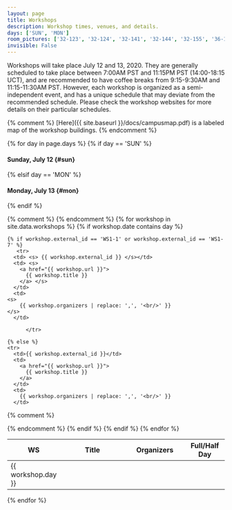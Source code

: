 ```yaml
---
layout: page
title: Workshops
description: Workshop times, venues, and details.
days: ['SUN', 'MON']
room_pictures: ['32-123', '32-124', '32-141', '32-144', '32-155', '36-112', '36-144', '36-153', '36-155', '36-156', '34-101', '34-301', '34-302']
invisible: False
---
```



Workshops will take place July 12 and 13, 2020. They are generally scheduled to take place between 7:00AM PST and 11:15PM PST (14:00-18:15 UCT), and are recommended to have coffee breaks from 9:15-9:30AM and 11:15-11:30AM PST. However, each workshop is organized as a semi-independent event, and has a unique schedule that may deviate from the recommended schedule. Please check the workshop websites for more details on their particular schedules.

{% comment %}
[Here]({{ site.baseurl }}/docs/campusmap.pdf) is a labeled map of the workshop buildings.
{% endcomment %}




{% for day in page.days %}
{% if day == 'SUN' %}
#### Sunday, July 12  {#sun}
{% elsif day == 'MON' %}
#### Monday, July 13    {#mon}
{% endif %}


<table class="table table-striped table-workshop">
  <thead>
    <tr>
      <th width="15%" align="center">WS</th>
      <th width="36%">Title</th>
      <th width="30%">Organizers</th>
{% comment %}
      <th width="20%">Full/Half Day</th>
{% endcomment %}
    </tr>
  </thead>
  <tbody>
    {% for workshop in site.data.workshops %}
    {% if workshop.date contains day %}

	{% if workshop.external_id == 'WS1-1' or workshop.external_id == 'WS1-7' %}
       <tr>
      <td> <s> {{ workshop.external_id }} </s></td>
      <td> <s>
        <a href="{{ workshop.url }}">
          {{ workshop.title }}
        </a> </s>
      </td>
      <td>
	<s>
        {{ workshop.organizers | replace: ',', '<br/>' }}
 	</s>
      </td>
     
          </tr>
    
    {% else %}
    <tr>
      <td>{{ workshop.external_id }}</td>
      <td>
        <a href="{{ workshop.url }}">
          {{ workshop.title }}
        </a>
      </td>
      <td>
        {{ workshop.organizers | replace: ',', '<br/>' }}
      </td>     
{% comment %}
<td> {{ workshop.day }} </td>
{% endcomment %} 
    </tr>
	{% endif %}
    {% endif %}
    {% endfor %}
  </tbody>
</table>
{% endfor %}

